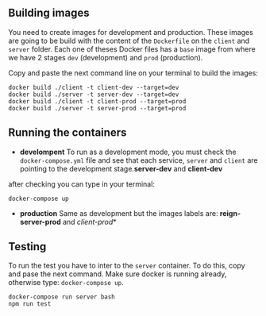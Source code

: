 ## Building images

You need to create images for development and production. These images are going to be build with the content of the `Dockerfile` on the `client` and `server` folder. Each one of theses Docker files has a `base` image from where we have 2 stages `dev` (development) and `prod` (production). 

Copy and paste the next command line on your terminal to build the images:
```terminal
docker build ./client -t client-dev --target=dev
docker build ./server -t server-dev --target=dev
docker build ./client -t client-prod --target=prod
docker build ./server -t server-prod --target=prod
````

## Running the containers

* **develompent**
  To run as a development mode, you must check the `docker-compose.yml` file and see that each service, `server` and `client` are pointing to the development stage.**server-dev** and **client-dev**

after checking you can type in your terminal:
```terminal
docker-compose up
```

* **production**
 Same as development but the images labels are: **reign-server-prod** and *client-prod**

## Testing
To run the test you have to inter to the `server` container. To do this, copy and pase the next command. Make sure docker is running already, otherwise type: `docker-compose up`.

```terminal
docker-compose run server bash
npm run test
```
